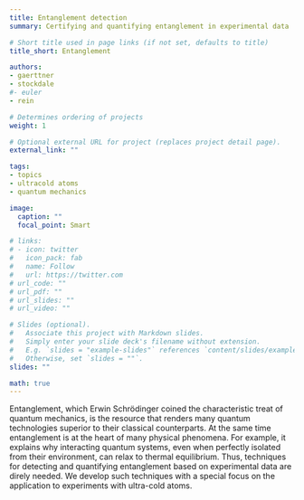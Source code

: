 ```yaml
---
title: Entanglement detection
summary: Certifying and quantifying entanglement in experimental data

# Short title used in page links (if not set, defaults to title)
title_short: Entanglement

authors:
- gaerttner
- stockdale
#- euler
- rein

# Determines ordering of projects
weight: 1

# Optional external URL for project (replaces project detail page).
external_link: ""

tags:
- topics
- ultracold atoms
- quantum mechanics

image:
  caption: ""
  focal_point: Smart

# links:
# - icon: twitter
#   icon_pack: fab
#   name: Follow
#   url: https://twitter.com
# url_code: ""
# url_pdf: ""
# url_slides: ""
# url_video: ""

# Slides (optional).
#   Associate this project with Markdown slides.
#   Simply enter your slide deck's filename without extension.
#   E.g. `slides = "example-slides"` references `content/slides/example-slides.md`.
#   Otherwise, set `slides = ""`.
slides: ""

math: true
---
```


Entanglement, which Erwin Schrödinger coined the characteristic treat of quantum mechanics, is the resource that renders many quantum technologies superior to their classical counterparts. At the same time entanglement is at the heart of many physical phenomena. For example, it explains why interacting quantum systems, even when perfectly isolated from their environment, can relax to thermal equilibrium. Thus, techniques for detecting and quantifying entanglement based on experimental data are direly needed. We develop such techniques with a special focus on the application to experiments with ultra-cold atoms.

